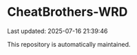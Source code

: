 # CheatBrothers-WRD

Last updated: 2025-07-16 21:39:46

This repository is automatically maintained.
